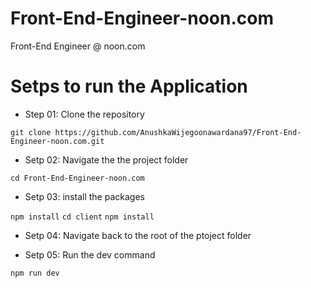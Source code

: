 # Front-End-Engineer-noon.com

Front-End Engineer @ noon.com

# Setps to run the Application

- Step 01: Clone the repository

`git clone https://github.com/AnushkaWijegoonawardana97/Front-End-Engineer-noon.com.git`

- Setp 02: Navigate the the project folder

`cd Front-End-Engineer-noon.com`

- Setp 03: install the packages

`npm install`
`cd client`
`npm install`

- Setp 04: Navigate back to the root of the ptoject folder

- Setp 05: Run the dev command

`npm run dev`